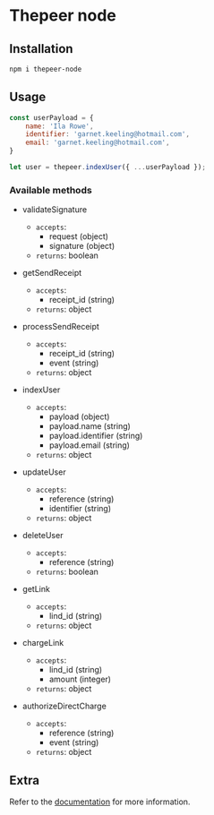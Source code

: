 # Thepeer node

## Installation

```bash
npm i thepeer-node
```

## Usage

```js
const userPayload = {
    name: 'Ila Rowe',
    identifier: 'garnet.keeling@hotmail.com',
    email: 'garnet.keeling@hotmail.com',
}

let user = thepeer.indexUser({ ...userPayload });
```

### Available methods

* validateSignature
    - `accepts`: 
        - request (object)
        - signature (object)
    - `returns`: boolean
    
* getSendReceipt
    - `accepts`: 
        - receipt_id (string)
    - `returns`: object
    
* processSendReceipt
    - `accepts`: 
        - receipt_id (string)
        - event (string)
    - `returns`: object
    
* indexUser
    - `accepts`:
        - payload (object)
        - payload.name (string)
        - payload.identifier (string)
        - payload.email (string)
    - `returns`: object
        
* updateUser
    - `accepts`:
        - reference (string)
        - identifier (string)
    - `returns`: object
        
* deleteUser
    - `accepts`:
        - reference (string)
    - `returns`: boolean
    
* getLink
    - `accepts`:
        - lind_id (string)
    - `returns`: object

* chargeLink
    - `accepts`:
        - lind_id (string)
        - amount (integer)
    - `returns`: object
    
* authorizeDirectCharge
    - `accepts`:
        - reference (string)
        - event (string)
    - `returns`: object

## Extra

Refer to the [documentation](https://docs.thepeer.co) for more information.

